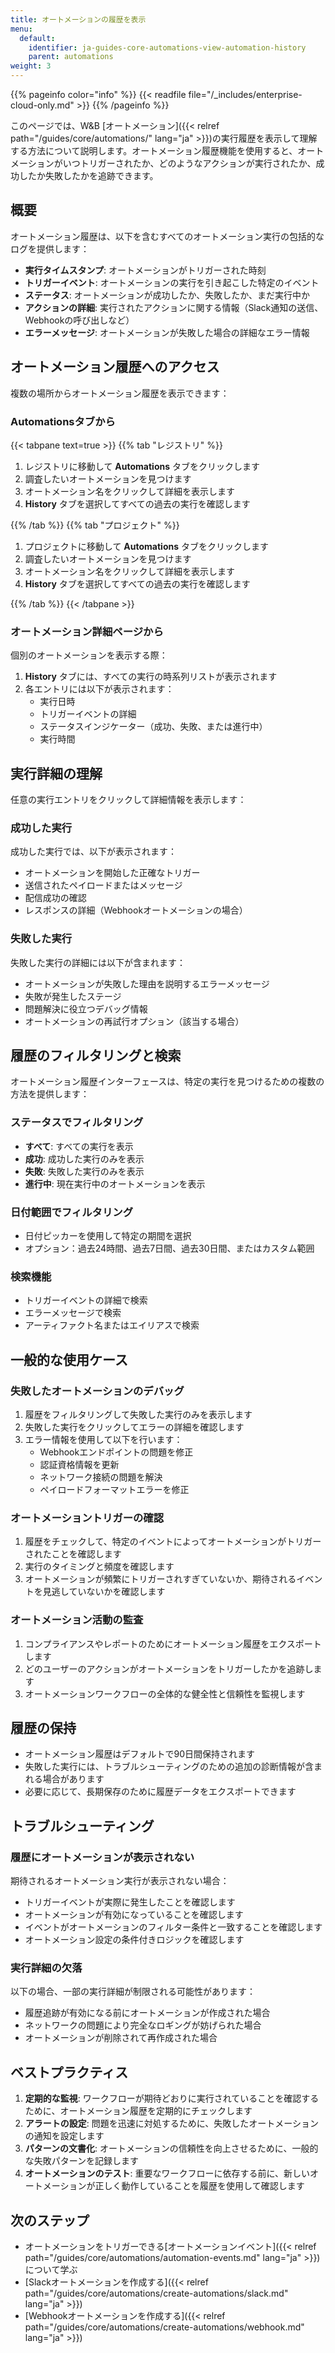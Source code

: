 ```yaml
---
title: オートメーションの履歴を表示
menu:
  default:
    identifier: ja-guides-core-automations-view-automation-history
    parent: automations
weight: 3
---
```


{{% pageinfo color="info" %}}
{{< readfile file="/_includes/enterprise-cloud-only.md" >}}
{{% /pageinfo %}}

このページでは、W&B [オートメーション]({{< relref path="/guides/core/automations/" lang="ja" >}})の実行履歴を表示して理解する方法について説明します。オートメーション履歴機能を使用すると、オートメーションがいつトリガーされたか、どのようなアクションが実行されたか、成功したか失敗したかを追跡できます。

## 概要

オートメーション履歴は、以下を含むすべてのオートメーション実行の包括的なログを提供します：
- **実行タイムスタンプ**: オートメーションがトリガーされた時刻
- **トリガーイベント**: オートメーションの実行を引き起こした特定のイベント
- **ステータス**: オートメーションが成功したか、失敗したか、まだ実行中か
- **アクションの詳細**: 実行されたアクションに関する情報（Slack通知の送信、Webhookの呼び出しなど）
- **エラーメッセージ**: オートメーションが失敗した場合の詳細なエラー情報

## オートメーション履歴へのアクセス

複数の場所からオートメーション履歴を表示できます：

### Automationsタブから

{{< tabpane text=true >}}
{{% tab "レジストリ" %}}
1. レジストリに移動して **Automations** タブをクリックします
2. 調査したいオートメーションを見つけます
3. オートメーション名をクリックして詳細を表示します
4. **History** タブを選択してすべての過去の実行を確認します

{{% /tab %}}
{{% tab "プロジェクト" %}}
1. プロジェクトに移動して **Automations** タブをクリックします
2. 調査したいオートメーションを見つけます
3. オートメーション名をクリックして詳細を表示します
4. **History** タブを選択してすべての過去の実行を確認します

{{% /tab %}}
{{< /tabpane >}}

### オートメーション詳細ページから

個別のオートメーションを表示する際：
1. **History** タブには、すべての実行の時系列リストが表示されます
2. 各エントリには以下が表示されます：
   - 実行日時
   - トリガーイベントの詳細
   - ステータスインジケーター（成功、失敗、または進行中）
   - 実行時間

## 実行詳細の理解

任意の実行エントリをクリックして詳細情報を表示します：

### 成功した実行
成功した実行では、以下が表示されます：
- オートメーションを開始した正確なトリガー
- 送信されたペイロードまたはメッセージ
- 配信成功の確認
- レスポンスの詳細（Webhookオートメーションの場合）

### 失敗した実行
失敗した実行の詳細には以下が含まれます：
- オートメーションが失敗した理由を説明するエラーメッセージ
- 失敗が発生したステージ
- 問題解決に役立つデバッグ情報
- オートメーションの再試行オプション（該当する場合）

## 履歴のフィルタリングと検索

オートメーション履歴インターフェースは、特定の実行を見つけるための複数の方法を提供します：

### ステータスでフィルタリング
- **すべて**: すべての実行を表示
- **成功**: 成功した実行のみを表示
- **失敗**: 失敗した実行のみを表示
- **進行中**: 現在実行中のオートメーションを表示

### 日付範囲でフィルタリング
- 日付ピッカーを使用して特定の期間を選択
- オプション：過去24時間、過去7日間、過去30日間、またはカスタム範囲

### 検索機能
- トリガーイベントの詳細で検索
- エラーメッセージで検索
- アーティファクト名またはエイリアスで検索

## 一般的な使用ケース

### 失敗したオートメーションのデバッグ
1. 履歴をフィルタリングして失敗した実行のみを表示します
2. 失敗した実行をクリックしてエラーの詳細を確認します
3. エラー情報を使用して以下を行います：
   - Webhookエンドポイントの問題を修正
   - 認証資格情報を更新
   - ネットワーク接続の問題を解決
   - ペイロードフォーマットエラーを修正

### オートメーショントリガーの確認
1. 履歴をチェックして、特定のイベントによってオートメーションがトリガーされたことを確認します
2. 実行のタイミングと頻度を確認します
3. オートメーションが頻繁にトリガーされすぎていないか、期待されるイベントを見逃していないかを確認します

### オートメーション活動の監査
1. コンプライアンスやレポートのためにオートメーション履歴をエクスポートします
2. どのユーザーのアクションがオートメーションをトリガーしたかを追跡します
3. オートメーションワークフローの全体的な健全性と信頼性を監視します

## 履歴の保持

- オートメーション履歴はデフォルトで90日間保持されます
- 失敗した実行には、トラブルシューティングのための追加の診断情報が含まれる場合があります
- 必要に応じて、長期保存のために履歴データをエクスポートできます

## トラブルシューティング

### 履歴にオートメーションが表示されない
期待されるオートメーション実行が表示されない場合：
- トリガーイベントが実際に発生したことを確認します
- オートメーションが有効になっていることを確認します
- イベントがオートメーションのフィルター条件と一致することを確認します
- オートメーション設定の条件付きロジックを確認します

### 実行詳細の欠落
以下の場合、一部の実行詳細が制限される可能性があります：
- 履歴追跡が有効になる前にオートメーションが作成された場合
- ネットワークの問題により完全なロギングが妨げられた場合
- オートメーションが削除されて再作成された場合

## ベストプラクティス

1. **定期的な監視**: ワークフローが期待どおりに実行されていることを確認するために、オートメーション履歴を定期的にチェックします
2. **アラートの設定**: 問題を迅速に対処するために、失敗したオートメーションの通知を設定します
3. **パターンの文書化**: オートメーションの信頼性を向上させるために、一般的な失敗パターンを記録します
4. **オートメーションのテスト**: 重要なワークフローに依存する前に、新しいオートメーションが正しく動作していることを履歴を使用して確認します

## 次のステップ
- オートメーションをトリガーできる[オートメーションイベント]({{< relref path="/guides/core/automations/automation-events.md" lang="ja" >}})について学ぶ
- [Slackオートメーションを作成する]({{< relref path="/guides/core/automations/create-automations/slack.md" lang="ja" >}})
- [Webhookオートメーションを作成する]({{< relref path="/guides/core/automations/create-automations/webhook.md" lang="ja" >}})